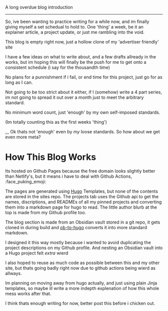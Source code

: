 A long overdue blog introduction

---
So, ive been wanting to practice writing for a while now, and im finally giving myself a set schedual to hold to. 
One 'thing' a week, be it an explainer article, a project update, or just me rambling into the void.

This blog is empty right now, just a hollow clone of my 'advertiser friendly' site 

I have a few ideas on what to write about, and a few drafts allready in the works, but im hoping this will finally be the push for me to get onto a consistent schedule (i say for the thousandth time)

No plans for a punnishment if i fail, or end time for this project, just go for as long as I can.

Not going to be too strict about it either, if I (somehow) write a 4 part series, im not going to spread it out over a month just to meet the arbitrary standard.

No minimum word count, just 'enough' by my own self-imposed standards.

(Im totally counting this as the first weeks 'thing')

,,, Ok thats not 'enough' even by *my* loose standards. So how about we get even more meta?

# How This Blog Works

Its hosted on Github Pages because the free domain looks slightly better than Netlify's, but it means i have to deal with Github Actions, :face_puking_emoji:

The pages are generated using [Hugo](gohugo.io) Templates, but none of the contents are stored in the sites repo.
The projects tab uses the Github api to get the names, discriptions, and READMEs of all my pinned projects and converting them into a markdown page for hugo to read. The little author blurb at the top is made from my Github profile too.

The blog section is made from an Obsidian vault stored in a git repo, it gets cloned in during build and [ob-to-hugo](https://github.com/devidw/obsidian-to-hugo) converts it into more standard markdown.

I designed it this way mostly because i wanted to avoid duplicating the project descriptions on my Github profile. And nesting an Obsidian vault into a Hugo project felt *extra* wierd

I also hoped to reuse as much code as possible between this and my other site, but thats going badly right now due to github actions being wierd as allways.

Im planning on moving away from hugo actually, and just using plain Jinja templates, so maybe ill write a more indepth explenation of how this whole mess works after that.

I think thats enough writing for now, better post this before i chicken out.

